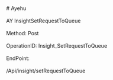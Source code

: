 <br>#     Ayehu</br>
<br>AY InsightSetRequestToQueue</br>
<br>Method: Post</br>
<br>OperationID: Insight_SetRequestToQueue</br>
<br>EndPoint:</br>
<br>/Api/insight/setRequestToQueue</br>
